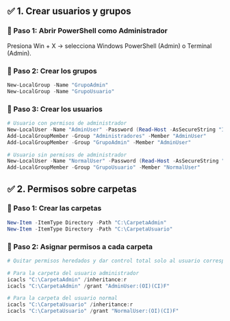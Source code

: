 ## ✅ 1. Crear usuarios y grupos

### 🔹 Paso 1: Abrir PowerShell como Administrador
Presiona Win + X → selecciona Windows PowerShell (Admin) o Terminal (Admin).

### 🔹 Paso 2: Crear los grupos
```powershell
New-LocalGroup -Name "GrupoAdmin"
New-LocalGroup -Name "GrupoUsuario"
```
### 🔹 Paso 3: Crear los usuarios
```powershell
# Usuario con permisos de administrador
New-LocalUser -Name "AdminUser" -Password (Read-Host -AsSecureString "Introduce una contraseña")
Add-LocalGroupMember -Group "Administradores" -Member "AdminUser"
Add-LocalGroupMember -Group "GrupoAdmin" -Member "AdminUser"

# Usuario sin permisos de administrador
New-LocalUser -Name "NormalUser" -Password (Read-Host -AsSecureString "Introduce una contraseña")
Add-LocalGroupMember -Group "GrupoUsuario" -Member "NormalUser"
```

## ✅ 2. Permisos sobre carpetas
### 🔹 Paso 1: Crear las carpetas
```powershell
New-Item -ItemType Directory -Path "C:\CarpetaAdmin"
New-Item -ItemType Directory -Path "C:\CarpetaUsuario"
```
### 🔹 Paso 2: Asignar permisos a cada carpeta
```powershell
# Quitar permisos heredados y dar control total solo al usuario correspondiente

# Para la carpeta del usuario administrador
icacls "C:\CarpetaAdmin" /inheritance:r
icacls "C:\CarpetaAdmin" /grant "AdminUser:(OI)(CI)F"

# Para la carpeta del usuario normal
icacls "C:\CarpetaUsuario" /inheritance:r
icacls "C:\CarpetaUsuario" /grant "NormalUser:(OI)(CI)F"
```
